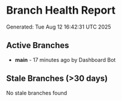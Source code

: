 # Branch Health Report
Generated: Tue Aug 12 16:42:31 UTC 2025

## Active Branches
- **main** - 17 minutes ago by Dashboard Bot

## Stale Branches (>30 days)
No stale branches found
